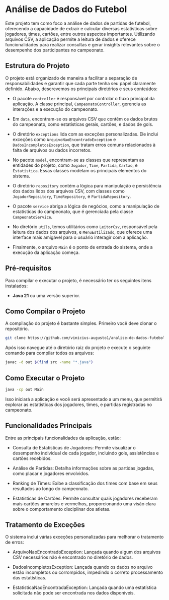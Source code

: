 # Análise de Dados do Futebol

Este projeto tem como foco a análise de dados de partidas de futebol, oferecendo a capacidade de extrair e calcular diversas estatísticas sobre jogadores, times, cartões, entre outros aspectos importantes. Utilizando arquivos CSV, a aplicação permite a leitura de dados e oferece funcionalidades para realizar consultas e gerar insights relevantes sobre o desempenho dos participantes no campeonato.

## Estrutura do Projeto

O projeto está organizado de maneira a facilitar a separação de responsabilidades e garantir que cada parte tenha seu papel claramente definido. Abaixo, descrevemos os principais diretórios e seus conteúdos:

- O pacote `controller` é responsável por controlar o fluxo principal da aplicação. A classe principal, `CampeonatoController`, gerencia as interações e a execução do campeonato.

- Em `data`, encontram-se os arquivos CSV que contêm os dados brutos do campeonato, como estatísticas gerais, cartões, e dados de gols.

- O diretório `exceptions` lida com as exceções personalizadas. Ele inclui exceções como `ArquivoNaoEncontradoException` e `DadosIncompletosException`, que tratam erros comuns relacionados à falta de arquivos ou dados incorretos.

- No pacote `model`, encontram-se as classes que representam as entidades do projeto, como `Jogador`, `Time`, `Partida`, `Cartao`, e `Estatistica`. Essas classes modelam os principais elementos do sistema.

- O diretório `repository` contém a lógica para manipulação e persistência dos dados lidos dos arquivos CSV, com classes como `JogadorRepository`, `TimeRepository`, e `PartidaRepository`.

- O pacote `service` abriga a lógica de negócios, como a manipulação de estatísticas do campeonato, que é gerenciada pela classe `CampeonatoService`.

- No diretório `utils`, temos utilitários como `LeitorCsv`, responsável pela leitura dos dados dos arquivos, e `MenuEstilizado`, que oferece uma interface mais amigável para o usuário interagir com a aplicação.

- Finalmente, o arquivo `Main` é o ponto de entrada do sistema, onde a execução da aplicação começa.

## Pré-requisitos

Para compilar e executar o projeto, é necessário ter os seguintes itens instalados:

- **Java 21** ou uma versão superior.

## Como Compilar o Projeto

A compilação do projeto é bastante simples.
Primeiro você deve clonar o repositório. 
```bash
git clone https://github.com/vinicius-augusto1/analise-de-dados-futebol.git
```
Após isso navegue até o diretório raiz do projeto e execute o seguinte comando para compilar todos os arquivos:
```bash
javac -d out $(find src -name "*.java")
```

## Como Executar o Projeto
```bash
java -cp out Main
```

Isso iniciará a aplicação e você será apresentado a um menu, que permitirá explorar as estatísticas dos jogadores, times, e partidas registradas no campeonato.


## Funcionalidades Principais
Entre as principais funcionalidades da aplicação, estão:

- Consulta de Estatísticas de Jogadores: Permite visualizar o desempenho individual de cada jogador, incluindo gols, assistências e cartões recebidos.

- Análise de Partidas: Detalha informações sobre as partidas jogadas, como placar e jogadores envolvidos.

- Ranking de Times: Exibe a classificação dos times com base em seus resultados ao longo do campeonato.

- Estatísticas de Cartões: Permite consultar quais jogadores receberam mais cartões amarelos e vermelhos, proporcionando uma visão clara sobre o comportamento disciplinar dos atletas.

## Tratamento de Exceções
O sistema inclui várias exceções personalizadas para melhorar o tratamento de erros:

- ArquivoNaoEncontradoException: Lançada quando algum dos arquivos CSV necessários não é encontrado no diretório de dados.

- DadosIncompletosException: Lançada quando os dados no arquivo estão incompletos ou corrompidos, impedindo o correto processamento das estatísticas.

- EstatisticaNaoEncontradaException: Lançada quando uma estatística solicitada não pode ser encontrada nos dados disponíveis.
